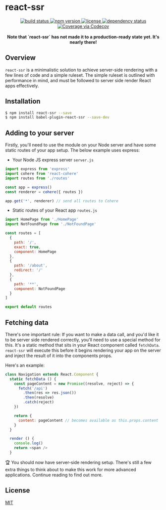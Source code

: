 # react-ssr

<p align="center">
  <a href="https://travis-ci.org/oayres/react-ssr">
    <img src="https://api.travis-ci.org/oayres/react-ssr.svg?branch=master"
         alt="build status">
  </a>
  <a href="https://www.npmjs.com/package/react-ssr">
    <img src="https://img.shields.io/npm/v/react-ssr.svg"
         alt="npm version">
  </a>
  <a href="https://github.com/oayres/react-ssr/blob/master/LICENSE.md">
    <img src="https://img.shields.io/npm/l/react-ssr.svg"
         alt="license">
  </a>
  <a href="https://david-dm.org/oayres/react-ssr">
    <img src="https://david-dm.org/oayres/react-ssr/status.svg"
         alt="dependency status">
  </a>
  <a href="https://codecov.io/github/oayres/react-ssr?branch=master">
    <img src="https://codecov.io/gh/oayres/react-ssr/branch/master/graph/badge.svg" alt="Coverage via Codecov" />
  </a>
  <br><br>
  <b>Note that `react-ssr` has not made it to a production-ready state yet. It's nearly there!</b>
</p>

## Overview

`react-ssr` is a minimalistic solution to achieve server-side rendering with a few lines of code and a simple ruleset. The simple ruleset is outlined with performance in mind, and must be followed to server side render React apps effectively.

## Installation

```sh
$ npm install react-ssr --save
$ npm install babel-plugin-react-ssr --save-dev
```

## Adding to your server

Firstly, you'll need to use the module on your Node server and have some static routes of your app setup. The below example uses express:

- Your Node JS express server
`server.js`
```js
import express from 'express'
import cohere from 'react-cohere'
import routes from './routes'

const app = express()
const renderer = cohere({ routes })

app.get('*', renderer) // send all routes to Cohere
```

- Static routes of your React app
`routes.js`
```js
import HomePage from './HomePage'
import NotFoundPage from './NotFoundPage'

const routes = [
  {
    path: '/',
    exact: true,
    component: HomePage
  },
  {
    path: '/about',
    redirect: '/'
  },
  {
    path: '**',
    component: NotFoundPage
  }
]

export default routes
```

## Fetching data

There's one important rule: If you want to make a data call, and you'd like it to be server side rendered correctly, you'll need to use a special method for this. It's a static method that sits in your React component called `fetchData`. `react-ssr` will execute this before it begins rendering your app on the server and inject the result of it into the components props.

Here's an example:

```js
class Navigation extends React.Component {
  static fetchData () {
    const pageContent = new Promise((resolve, reject) => {
      fetch('/api')
        .then(res => res.json())
        .then(resolve)
        .catch(reject)
    })

    return {
      content: pageContent // becomes available as this.props.content
    }
  }

  render () {
    console.log()
    return <span />
  }
```

🏆 You should now have server-side rendering setup. There's still a few extra things to think about to make this work for more advanced applications. Continue reading to find out more.

## License

[MIT](https://github.com/oayres/react-cohere/blob/master/LICENSE.md)
